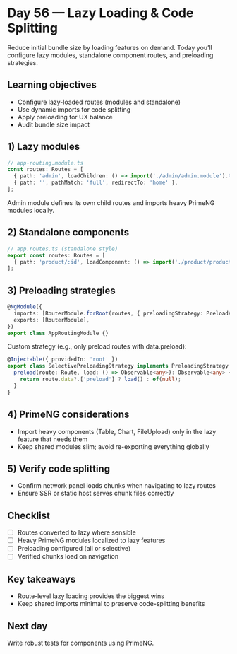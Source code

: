 # Day 56 — Lazy Loading & Code Splitting

Reduce initial bundle size by loading features on demand. Today you’ll configure lazy modules, standalone component routes, and preloading strategies.

## Learning objectives

- Configure lazy-loaded routes (modules and standalone)
- Use dynamic imports for code splitting
- Apply preloading for UX balance
- Audit bundle size impact

## 1) Lazy modules

```ts
// app-routing.module.ts
const routes: Routes = [
  { path: 'admin', loadChildren: () => import('./admin/admin.module').then(m => m.AdminModule) },
  { path: '', pathMatch: 'full', redirectTo: 'home' },
];
```

Admin module defines its own child routes and imports heavy PrimeNG modules locally.

## 2) Standalone components

```ts
// app.routes.ts (standalone style)
export const routes: Routes = [
  { path: 'product/:id', loadComponent: () => import('./product/product-page.component').then(c => c.ProductPageComponent) },
];
```

## 3) Preloading strategies

```ts
@NgModule({
  imports: [RouterModule.forRoot(routes, { preloadingStrategy: PreloadAllModules })],
  exports: [RouterModule],
})
export class AppRoutingModule {}
```

Custom strategy (e.g., only preload routes with data.preload):

```ts
@Injectable({ providedIn: 'root' })
export class SelectivePreloadingStrategy implements PreloadingStrategy {
  preload(route: Route, load: () => Observable<any>): Observable<any> {
    return route.data?.['preload'] ? load() : of(null);
  }
}
```

## 4) PrimeNG considerations

- Import heavy components (Table, Chart, FileUpload) only in the lazy feature that needs them
- Keep shared modules slim; avoid re-exporting everything globally

## 5) Verify code splitting

- Confirm network panel loads chunks when navigating to lazy routes
- Ensure SSR or static host serves chunk files correctly

## Checklist

- [ ] Routes converted to lazy where sensible
- [ ] Heavy PrimeNG modules localized to lazy features
- [ ] Preloading configured (all or selective)
- [ ] Verified chunks load on navigation

## Key takeaways

- Route-level lazy loading provides the biggest wins
- Keep shared imports minimal to preserve code-splitting benefits

## Next day

Write robust tests for components using PrimeNG.

